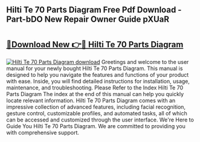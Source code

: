 ## Hilti Te 70 Parts Diagram Free Pdf Download - Part-bDO New Repair Owner Guide pXUaR

# <h2><a href="http://dfimeeh.blite.top/?on=Hilti+Te+70+Parts+Diagram">🔗Download New 👉🔴 Hilti Te 70 Parts Diagram</a></h2>

[![Hilti Te 70 Parts Diagram download](https://i.imgur.com/lujVjoI.png)](http://dfimeeh.blite.top/?on=Hilti+Te+70+Parts+Diagram)
Greetings and welcome to the user manual for your newly bought Hilti Te 70 Parts Diagram. This manual is designed to help you navigate the features and functions of your product with ease. Inside, you will find detailed instructions for installation, usage, maintenance, and troubleshooting. Please Refer to the Index Hilti Te 70 Parts Diagram The index at the end of this manual can help you quickly locate relevant information. Hilti Te 70 Parts Diagram comes with an impressive collection of advanced features, including facial recognition, gesture control, customizable profiles, and automated tasks, all of which can be accessed and customized through the user interface. We're Here to Guide You Hilti Te 70 Parts Diagram. We are committed to providing you with comprehensive support.
